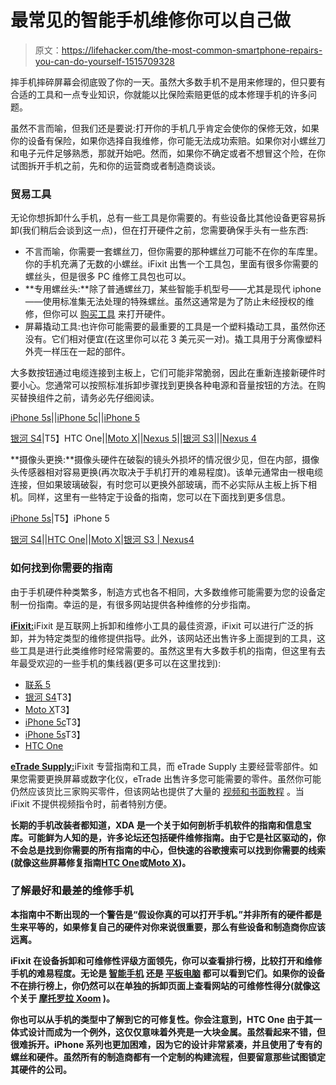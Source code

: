# 最常见的智能手机维修你可以自己做

> 原文：<https://lifehacker.com/the-most-common-smartphone-repairs-you-can-do-yourself-1515709328>

摔手机摔碎屏幕会彻底毁了你的一天。虽然大多数手机不是用来修理的，但只要有合适的工具和一点专业知识，你就能以比保险索赔更低的成本修理手机的许多问题。



虽然不言而喻，但我们还是要说:打开你的手机几乎肯定会使你的保修无效，如果你的设备有保险，如果你选择自我维修，你可能无法成功索赔。如果你对小螺丝刀和电子元件足够熟悉，那就开始吧。然而，如果你不确定或者不想冒这个险，在你试图拆开手机之前，先和你的运营商或者制造商谈谈。

### 贸易工具

无论你想拆卸什么手机，总有一些工具是你需要的。有些设备比其他设备更容易拆卸(我们稍后会谈到这一点)，但在打开硬件之前，您需要确保手头有一些东西:

*   不言而喻，你需要一套螺丝刀，但你需要的那种螺丝刀可能不在你的车库里。你的手机充满了无数的小螺丝。iFixit 出售一个工具包，里面有很多你需要的螺丝头，但是很多 PC 维修工具包也可以。
*   **专用螺丝头:**除了普通螺丝刀，某些智能手机型号——尤其是现代 iphone——使用标准集无法处理的特殊螺丝。虽然这通常是为了防止未经授权的维修，但你可以 [购买工具](http://www.amazon.com/Fosmon-5-Point-Pentalobe-Screwdriver-iPhone/dp/B00A0NPPDY?asc_campaign=InlineText&asc_refurl=https://lifehacker.com/the-most-common-smartphone-repairs-you-can-do-yourself-1515709328&asc_source=&tag=kinjalifehackerlink-20) 来打开硬件。
*   屏幕撬动工具:也许你可能需要的最重要的工具是一个塑料撬动工具，虽然你还没有。它们相对便宜(在这里你可以花 3 美元买一对)。撬工具用于分离像塑料外壳一样压在一起的部件。

大多数按钮通过电缆连接到主板上，它们可能非常脆弱，因此在重新连接新硬件时要小心。您通常可以按照标准拆卸步骤找到更换各种电源和音量按钮的方法。在购买替换组件之前，请务必先仔细阅读。

[iPhone 5s](http://www.ifixit.com/Device/iphone_5s)||[iPhone 5c](http://www.ifixit.com/Device/iphone_5c)||[iPhone 5](http://www.ifixit.com/Device/iPhone_5)

[银河 S4](http://www.ifixit.com/Device/Samsung_Galaxy_S4)|T5】HTC One||[Moto X](http://www.ifixit.com/Device/Motorola_Moto_X)||[Nexus 5](http://www.ifixit.com/Device/Nexus_5)||[银河 S3](http://www.ifixit.com/Device/Samsung_Galaxy_S_III)|||[Nexus 4](http://www.ifixit.com/Device/Nexus_4)

**摄像头更换:**摄像头硬件在破裂的镜头外损坏的情况很少见，但在内部，摄像头传感器相对容易更换(再次取决于手机打开的难易程度)。该单元通常由一根电缆连接，但如果玻璃破裂，有时您可以更换外部玻璃，而不必实际从主板上拆下相机。同样，这里有一些特定于设备的指南，您可以在下面找到更多信息。

[iPhone 5s](https://www.youtube.com/watch?v=2cwUdOYz8es)|T5】iPhone 5

[银河 S4](http://www.ifixit.com/Guide/Samsung+Galaxy+S4+Rear+Facing+Camera+Replacement/16538)||[HTC One](http://www.ifixit.com/Guide/HTC+One+Camera+Lens+Glass+Replacement/17695)||[Moto X](http://www.ifixit.com/Guide/Motorola+Moto+X+Rear+Facing+Camera+Replacement/16985)|[银河 S3 | Nexus](http://www.ifixit.com/Guide/Samsung+Galaxy+S+III+Rear-Facing+Camera+Replacement/12695)[4](http://www.ifixit.com/Guide/Nexus+4+Camera+Replacement/13052)

### 如何找到你需要的指南

由于手机硬件种类繁多，制造方式也各不相同，大多数维修可能需要为您的设备定制一份指南。幸运的是，有很多网站提供各种维修的分步指南。

[**iFixit:**](http://www.ifixit.com/)iFixit 是互联网上拆卸和维修小工具的最佳资源，iFixit 可以进行广泛的拆卸，并为特定类型的维修提供指导。此外，该网站还出售许多上面提到的工具，这些工具是进行此类维修时经常需要的。虽然这里有大多数手机的指南，但这里有去年最受欢迎的一些手机的集线器(更多可以在这里找到):

*   [联系 5](http://www.ifixit.com/Device/Nexus_5)
*   [银河 S4](http://www.ifixit.com/Device/Samsung_Galaxy_S4)T3】
*   [Moto X](http://www.ifixit.com/Device/Motorola_Moto_X)T3】
*   [iPhone 5c](http://www.ifixit.com/Device/iphone_5c)T3】
*   [iPhone 5s](http://www.ifixit.com/Device/iphone_5s)T3】
*   [HTC One](http://www.ifixit.com/Device/HTC_One)

[**eTrade Supply:**](http://www.etradesupply.com/)iFixit 专营指南和工具，而 eTrade Supply 主要经营零部件。如果您需要更换屏幕或数字化仪，eTrade 出售许多您可能需要的零件。虽然你可能仍然应该货比三家购买零件，但该网站也提供了大量的 [视频和书面教程](http://www.etradesupply.com/repair-channel.html/) 。当 iFixit 不提供视频指令时，前者特别方便。

[](http://forum.xda-developers.com/)**长期的手机改装者都知道，XDA 是一个关于如何剖析手机软件的指南和信息宝库。可能鲜为人知的是，许多论坛还包括硬件维修指南。由于它是社区驱动的，你不会总是找到你需要的所有指南的中心，但快速的谷歌搜索可以找到你需要的线索(就像这些屏幕修复指南[HTC One](http://forum.xda-developers.com/showthread.php?t=1720900)或[Moto X](http://forum.xda-developers.com/showthread.php?t=2449765))。**

### **了解最好和最差的维修手机**

**本指南中不断出现的一个警告是“假设你真的可以打开手机。”并非所有的硬件都是生来平等的，如果修复自己的硬件对你来说很重要，那么有些设备和制造商你应该远离。**

**iFixit 在设备拆卸和可维修性评级方面领先，你可以查看排行榜，比较打开和维修手机的难易程度。无论是 [智能手机](http://www.ifixit.com/Smartphone_Repairability) 还是 [平板电脑](http://www.ifixit.com/Tablet_Repairability) 都可以看到它们。如果你的设备不在排行榜上，你仍然可以在单独的拆卸页面上查看网站的可维修性得分(就像这个关于 [摩托罗拉 Xoom](http://www.ifixit.com/Teardown/Motorola+Xoom+Teardown/4989) )。**

**你也可以从手机的类型中了解到它的可修复性。你会注意到，HTC One 由于其一体式设计而成为一个例外，这仅仅意味着外壳是一大块金属。虽然看起来不错，但很难拆开。iPhone 系列也更加困难，因为它的设计非常紧凑，并且使用了专有的螺丝和硬件。虽然所有的制造商都有一个定制的构建流程，但要留意那些试图锁定其硬件的公司。**